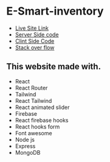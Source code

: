 # E-Smart-inventory

* [Live Site Link](https://e-smart-inventory.web.app/)
* [Server Side code](https://github.com/ProgrammingHeroWC4/warehouse-management-server-side-Enan1006)
* [Clint Side Code](https://github.com/ProgrammingHeroWC4/warehouse-management-client-side-Enan1006)
* [Stack over flow](https://stackoverflow.com/questions/72413943/what-is-the-difference-between-node-js-and-javascript)

## This website made with.
* React
* React Router
* Tailwind
* React Tailwind
* React animated slider
* Firebase
* React firebase hooks
* React hooks form
* Font awesome
* Node js
* Express
* MongoDB